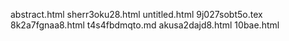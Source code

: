 abstract.html
sherr3oku28.html
untitled.html
9j027sobt5o.tex
8k2a7fgnaa8.html
t4s4fbdmqto.md
akusa2dajd8.html
10bae.html